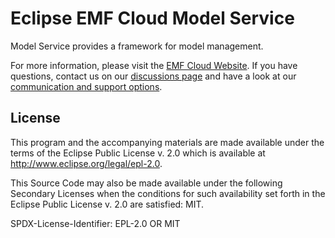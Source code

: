 # Eclipse EMF Cloud Model Service

Model Service provides a framework for model management.

For more information, please visit the [EMF Cloud Website](https://www.eclipse.org/emfcloud/).
If you have questions, contact us on our [discussions page](https://github.com/eclipse-emfcloud/emfcloud/discussions)
and have a look at our [communication and support options](https://www.eclipse.org/emfcloud/contact/).

## License

This program and the accompanying materials are made available under the
terms of the Eclipse Public License v. 2.0 which is available at
<http://www.eclipse.org/legal/epl-2.0>.

This Source Code may also be made available under the following Secondary
Licenses when the conditions for such availability set forth in the Eclipse
Public License v. 2.0 are satisfied: MIT.

SPDX-License-Identifier: EPL-2.0 OR MIT
